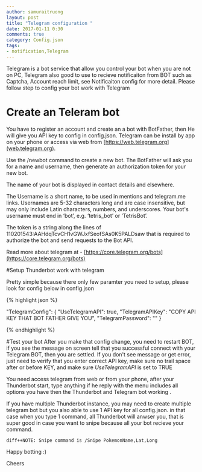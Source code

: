 ```yaml
---
author: samuraitruong
layout: post
title: "Telegram configuration "
date: 2017-01-11 0:30
comments: true
category: Config.json
tags:
- notification,Telegram
---
```


Telegram is a bot service that allow you control your bot when you are not on PC, Telegram also good to use to recieve notificaiton from BOT such as Captcha, Account reach limit, see Notificaiton config for more detail. Please follow step to config your bot work with Telegram

# Create an Teleram bot
You have to register an account and create an a bot with BotFather, then He will give you API key to config in config.json. Telegram can be install by app on your phone or access via web from [https://web.telegram.org](web.telegram.org). 

Use the /newbot command to create a new bot. The BotFather will ask you for a name and username, then generate an authorization token for your new bot.

The name of your bot is displayed in contact details and elsewhere.

The Username is a short name, to be used in mentions and telegram.me links. Usernames are 5-32 characters long and are case insensitive, but may only include Latin characters, numbers, and underscores. Your bot's username must end in ‘bot’, e.g. ‘tetris_bot’ or ‘TetrisBot’.

The token is a string along the lines of 110201543:AAHdqTcvCH1vGWJxfSeofSAs0K5PALDsaw that is required to authorize the bot and send requests to the Bot API.

Read more about telegram at - [https://core.telegram.org/bots](https://core.telegram.org/bots)

#Setup Thunderbot work with telegram

Pretty simple because there only few paramter you need to setup, please look for config below in config.json

{% highlight json %}


  "TelegramConfig": {
    "UseTelegramAPI": true,
    "TelegramAPIKey": "COPY API KEY THAT BOT FATHER GIVE YOU",
    "TelegramPassword": ""
  }

  {% endhighlight %}


#Test your bot
After you make that config change, you need to restart BOT, if you see the message on screen tell that you successful connect with your Telegram BOT, then you are settled. If you don't see message or get error, just need to verify that you enter correct API key, make sure no trail space after or before KEY, and make sure *UseTelegramAPI* is set to TRUE

You need access telegram from web or from your phone, after your Thunderbot start, type anything if he reply with the menu includes all options you have then the Thunderbot and Telegram bot working .

If you have multiple Thunderbot instance, you may need to create multiple telegram bot  but you also able to use 1 API key for all config.json. in that case when you type 1 command, all Thunderbot will anwser you, that is super good in case you want to snipe because all your bot recieve your command.

``` 
diff++NOTE: Snipe command is /Snipe PokemonName,Lat,Long   

```

Happy botting :)


Cheers
 



